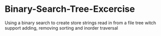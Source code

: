 # Binary-Search-Tree-Excercise
Using a binary search to create store strings read in from a file tree witch support adding, removing sorting and inorder traversal
